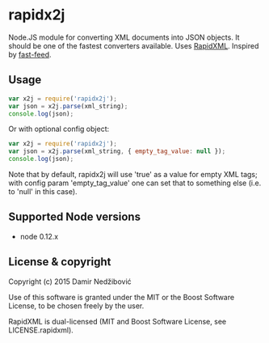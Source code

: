 # rapidx2j

Node.JS module for converting XML documents into JSON objects. It should be one
of the fastest converters available. Uses [RapidXML](http://rapidxml.sourceforge.net/).
Inspired by [fast-feed](https://github.com/rla/fast-feed).

## Usage

```javascript
var x2j = require('rapidx2j');
var json = x2j.parse(xml_string);
console.log(json);
```

Or with optional config object:

```javascript
var x2j = require('rapidx2j');
var json = x2j.parse(xml_string, { empty_tag_value: null });
console.log(json);
```

Note that by default, rapidx2j will use 'true' as a value for empty XML tags; with config param 'empty_tag_value' one can set that to something else
(i.e. to 'null' in this case).

## Supported Node versions

 * node 0.12.x

## License & copyright

Copyright (c) 2015 Damir Nedžibović

Use of this software is granted under the MIT or the Boost Software License,
to be chosen freely by the user.

RapidXML is dual-licensed (MIT and Boost Software License, see LICENSE.rapidxml).
